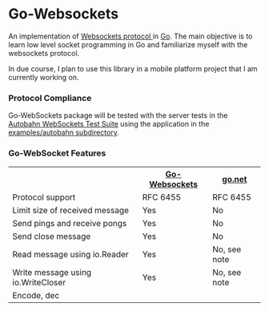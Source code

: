 Go-Websockets
=============

An implementation of [ Websockets protocol ](http://www.rfc-editor.org/rfc/rfc6455.txt)in [Go](http://golang.org/). The main objective is to learn low level socket programming in Go and familiarize myself with the websockets protocol.

In due course, I plan to use this library in a mobile platform project that I am currently working on.


### Protocol Compliance

Go-WebSockets package will be tested with the server tests in the [Autobahn WebSockets Test
Suite](http://autobahn.ws/testsuite) using the application in the [examples/autobahn
subdirectory](https://github.com/gorilla/websocket/tree/master/examples/autobahn).

### Go-WebSocket Features

<table>
<tr>
<th></th>
<th><a href="https://github.com/smazumder05/go-websockets">Go-Websockets</a></th>
<th><a href="http://godoc.org/code.google.com/p/go.net/websocket">go.net</a></th>
</tr>
<tr>
<tr><td>Protocol support</td><td>RFC 6455</td><td>RFC 6455</td></tr>
<tr><td>Limit size of received message</td><td>Yes</td><td>No</td></tr>
<tr><td>Send pings and receive pongs</td><td>Yes</td><td>No</td></tr>
<tr><td>Send close message</td><td>Yes</td><td>No</td></tr>
<tr><td>Read message using io.Reader</td><td>Yes</td><td>No, see note</td></tr>
<tr><td>Write message using io.WriteCloser</td><td>Yes</td><td>No, see note</td></tr>
<tr><td>Encode, dec

